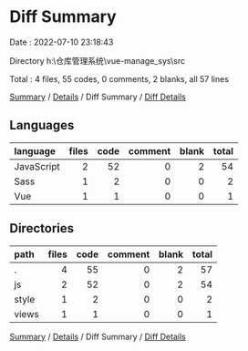 # Diff Summary

Date : 2022-07-10 23:18:43

Directory h:\\仓库管理系统\\vue-manage_sys\\src

Total : 4 files,  55 codes, 0 comments, 2 blanks, all 57 lines

[Summary](results.md) / [Details](details.md) / Diff Summary / [Diff Details](diff-details.md)

## Languages
| language | files | code | comment | blank | total |
| :--- | ---: | ---: | ---: | ---: | ---: |
| JavaScript | 2 | 52 | 0 | 2 | 54 |
| Sass | 1 | 2 | 0 | 0 | 2 |
| Vue | 1 | 1 | 0 | 0 | 1 |

## Directories
| path | files | code | comment | blank | total |
| :--- | ---: | ---: | ---: | ---: | ---: |
| . | 4 | 55 | 0 | 2 | 57 |
| js | 2 | 52 | 0 | 2 | 54 |
| style | 1 | 2 | 0 | 0 | 2 |
| views | 1 | 1 | 0 | 0 | 1 |

[Summary](results.md) / [Details](details.md) / Diff Summary / [Diff Details](diff-details.md)